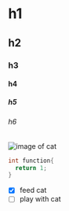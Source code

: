 # h1
## h2
### h3
#### h4
##### h5
###### h6

![image of cat](https://images.squarespace-cdn.com/content/v1/607f89e638219e13eee71b1e/1684821560422-SD5V37BAG28BURTLIXUQ/michael-sum-LEpfefQf4rU-unsplash.jpg)
```C
int function{
  return 1;
}
```

- [X] feed cat
- [ ] play with cat

